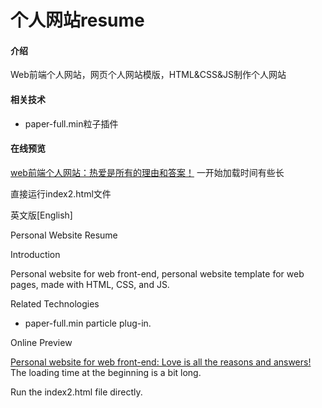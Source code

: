 # 个人网站resume

#### 介绍
Web前端个人网站，网页个人网站模版，HTML&CSS&JS制作个人网站

#### 相关技术
- paper-full.min粒子插件


#### 在线预览
[web前端个人网站：热爱是所有的理由和答案！](https://techforgeblog.us.kg/)
一开始加载时间有些长

直接运行index2.html文件

英文版[English]

Personal Website Resume
 
Introduction
 
Personal website for web front-end, personal website template for web pages, made with HTML, CSS, and JS.
 
Related Technologies
 
- paper-full.min particle plug-in.
 
Online Preview
 
[Personal website for web front-end: Love is all the reasons and answers!](https://techforgeblog.us.kg/)
The loading time at the beginning is a bit long.
 
Run the index2.html file directly.
